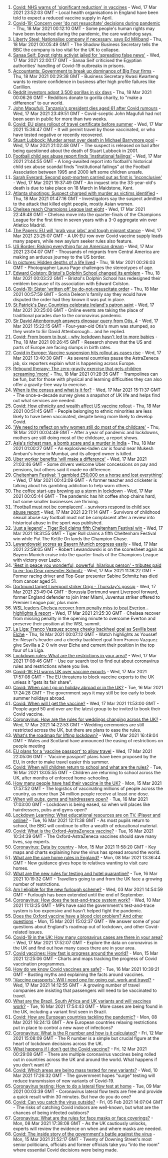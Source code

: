 1. [Covid: NHS warns of 'significant reduction' in vaccines](https://www.bbc.co.uk/news/uk-politics-56435549) - Wed, 17 Mar 2021 23:52:03 GMT - Local health organisations in England have been told to expect a reduced vaccine supply in April.
1. [Covid-19: Concern over 'do not resuscitate' decisions during pandemic](https://www.bbc.co.uk/news/health-56435428) - Thu, 18 Mar 2021 00:12:10 GMT - Some people's human rights may have been breached during the pandemic, the care watchdog says.
1. [Liberty Steel: Nationalise company if necessary, says Ed Miliband](https://www.bbc.co.uk/news/business-56437665) - Thu, 18 Mar 2021 00:05:49 GMT - The Shadow Business Secretary tells the BBC the company is too vital for the UK to collapse.
1. [Sanaa Seif: Egypt rights activist jailed for 'spreading false news'](https://www.bbc.co.uk/news/world-middle-east-56436132) - Wed, 17 Mar 2021 22:00:17 GMT - Sanaa Seif criticised the Egyptian authorities' handling of Covid-19 outbreaks in prisons.
1. [Accountants: Government to break up dominance of Big Four firms](https://www.bbc.co.uk/news/business-56435732) - Thu, 18 Mar 2021 00:29:38 GMT - Business Secretary Kwasi Kwarteng wants to restore confidence in business after high profile failures like Carillion.
1. [Reddit investors adopt 3,500 gorillas in six days](https://www.bbc.co.uk/news/business-56416954) - Thu, 18 Mar 2021 00:06:26 GMT - Redditors donate to gorilla charity, to "make a difference" to our world.
1. [John Magufuli: Tanzania's president dies aged 61 after Covid rumours](https://www.bbc.co.uk/news/world-africa-56437852) - Wed, 17 Mar 2021 23:49:51 GMT - Covid-sceptic John Magufuli had not been seen in public for more than two weeks.
1. [Covid: EU plans rollout of travel certificate before summer](https://www.bbc.co.uk/news/world-europe-56427830) - Wed, 17 Mar 2021 15:36:47 GMT - It will permit travel by those vaccinated, or who have tested negative or recently recovered.
1. [Stuart Lubbock: Murder arrest over death in Michael Barrymore pool](https://www.bbc.co.uk/news/uk-england-essex-56427710) - Wed, 17 Mar 2021 21:02:48 GMT - The suspect is released on bail after being questioned about the death of Stuart Lubbock in 2001.
1. [Football child sex abuse report finds 'institutional failings'](https://www.bbc.co.uk/sport/football/56418652) - Wed, 17 Mar 2021 21:44:55 GMT - A long-awaited report into football's historical child sex abuse scandal finds "institutional failings" at the Football Association between 1995 and 2000 left some children unsafe.
1. [Sarah Everard: Second post-mortem carried out as first is 'inconclusive'](https://www.bbc.co.uk/news/uk-england-london-56431636) - Wed, 17 Mar 2021 19:37:49 GMT - An inquest into the 33-year-old's death is due to take place on 18 March in Maidstone, Kent.
1. [Atlanta shootings: Suspect charged with murder as victims identified](https://www.bbc.co.uk/news/world-us-canada-56433181) - Thu, 18 Mar 2021 01:47:16 GMT - Investigators say the suspect admitted to the attack that killed eight people, mostly Asian women.
1. [Chelsea reach Champions League last eight](https://www.bbc.co.uk/sport/football/56419713) - Wed, 17 Mar 2021 22:49:48 GMT - Chelsea move into the quarter-finals of the Champions League for the first time in seven years with a 3-0 aggregate win over Atletico Madrid.
1. [The Papers: EU will 'grab your jabs' and tough migrant stance](https://www.bbc.co.uk/news/blogs-the-papers-56438050) - Wed, 17 Mar 2021 23:25:07 GMT - A UK-EU row over Covid vaccine supply leads many papers, while new asylum seeker rules also feature.
1. [US Border: Risking everything for an American dream](https://www.bbc.co.uk/news/world-us-canada-56432363) - Wed, 17 Mar 2021 23:04:07 GMT - Thousands of migrants from Central America are making an arduous journey to the US border.
1. [In pictures: Hidden depths of a life lived](https://www.bbc.co.uk/news/in-pictures-56252755) - Thu, 18 Mar 2021 00:26:03 GMT - Photographer Laura Page challenges the stereotypes of age.
1. [Edward Colston: Bristol's Dolphin School changed its emblem](https://www.bbc.co.uk/news/education-56431073) - Thu, 18 Mar 2021 00:03:22 GMT - Bristol's Dolphin School has redesigned their emblem because of its association with Edward Colston.
1. [Covid-19: Sister 'written off' by do-not-resuscitate order](https://www.bbc.co.uk/news/uk-england-essex-56432879) - Thu, 18 Mar 2021 00:57:59 GMT - Sonia Deleon's family say they would have disputed the order had they known it was put in place.
1. [St Patrick's Day: Countries celebrate Ireland's patron saint](https://www.bbc.co.uk/news/uk-northern-ireland-56415778) - Wed, 17 Mar 2021 20:25:00 GMT - Online events are taking the place of traditional parades due to the coronavirus pandemic.
1. [Sir David Attenborough answers dinosaur query from Otis, 4](https://www.bbc.co.uk/news/uk-wales-56429104) - Wed, 17 Mar 2021 15:22:15 GMT - Four-year-old Otis's mum was stumped, so they wrote to Sir David Attenborough... and he replied.
1. [Covid: From boom to bust - why lockdown hasn't led to more babies](https://www.bbc.co.uk/news/world-56415248) - Thu, 18 Mar 2021 00:26:45 GMT - Research shows that the US and parts of Europe are facing slumps in birth rates.
1. [Covid in Europe: Vaccine suspension hits rollout as cases rise](https://www.bbc.co.uk/news/world-europe-56415249) - Wed, 17 Mar 2021 13:40:30 GMT - As several countries pause the AstraZeneca jab, six reporters explain what is happening across Europe.
1. [Rebound therapy: The zero-gravity exercise that gets children screaming 'more'](https://www.bbc.co.uk/news/disability-55932957) - Thu, 18 Mar 2021 01:28:35 GMT - Trampolines can be fun, but for those with physical and learning difficulties they can also offer a gravity-free way to exercise.
1. [When is the census and what is it for?](https://www.bbc.co.uk/news/explainers-55935409) - Wed, 17 Mar 2021 15:11:37 GMT - The once-a-decade survey gives a snapshot of UK life and helps find out what services are needed.
1. [Covid: How ethnicity and wealth affect US vaccine rollout](https://www.bbc.co.uk/news/world-us-canada-56405199) - Thu, 18 Mar 2021 00:51:45 GMT - People belonging to ethnic minorities are less likely to have been vaccinated, despite being more likely to develop Covid.
1. ['We need to reflect on why women still do most of the childcare'](https://www.bbc.co.uk/news/business-56414051) - Thu, 18 Mar 2021 00:04:49 GMT - After a year of pandemic and lockdowns, mothers are still doing most of the childcare, a report shows.
1. [Asia's richest man, a bomb scare and a murder in India](https://www.bbc.co.uk/news/world-asia-india-56425714) - Thu, 18 Mar 2021 01:00:27 GMT - An explosives-laden car is found near Mukesh Ambani's home in Mumbai, and its alleged owner is killed.
1. [Uber worker benefits 'will make a difference'](https://www.bbc.co.uk/news/business-56428861) - Wed, 17 Mar 2021 21:03:46 GMT - Some drivers welcome Uber concessions on pay and pensions, but others said it made no difference.
1. [Cheltenham Festival: 'I gambled £50,000 on a horse and lost everything'](https://www.bbc.co.uk/news/uk-england-northamptonshire-56251835) - Wed, 17 Mar 2021 00:43:09 GMT - A former teacher and cricketer is talking about his gambling addiction to help warn others.
1. [The coffee start-ups brewing up a storm in lockdown](https://www.bbc.co.uk/news/business-56349666) - Wed, 17 Mar 2021 00:05:44 GMT - The pandemic has hit coffee shop chains hard, but some smaller businesses are thriving.
1. ['Football must not be complacent' - survivors respond to child sex abuse report](https://www.bbc.co.uk/sport/football/56437340) - Wed, 17 Mar 2021 23:11:14 GMT - Survivors of childhood sexual abuse say football must not be complacent after a review into historical abuse in the sport was published.
1. ['Just a legend' - Tiger Roll claims fifth Cheltenham Festival win](https://www.bbc.co.uk/sport/horse-racing/56428657) - Wed, 17 Mar 2021 18:31:55 GMT - Tiger Roll claims a fifth Cheltenham Festival win while Put The Kettle On lands the Champion Chase.
1. [Lewandowski scores as Bayern Munich progress easily](https://www.bbc.co.uk/sport/football/56419720) - Wed, 17 Mar 2021 22:59:05 GMT - Robert Lewandowski is on the scoresheet again as Bayern Munich cruise into the quarter-finals of the Champions League with victory over Lazio.
1. ['Rest in peace you wonderful, powerful, hilarious person' - tributes paid to ex-Top Gear presenter Schmitz](https://www.bbc.co.uk/sport/motorsport/56420308) - Wed, 17 Mar 2021 11:18:22 GMT - Former racing driver and Top Gear presenter Sabine Schmitz has died from cancer aged 51.
1. [Dortmund target Liverpool striker Origi - Thursday's gossip](https://www.bbc.co.uk/sport/56432780) - Wed, 17 Mar 2021 23:49:04 GMT - Borussia Dortmund want Liverpool forward, former England defender to join Inter Miami, Juventus striker offered to Premier League pair, plus more.
1. [WSL leaders Chelsea recover from penalty miss to beat Everton - highlights & report](https://www.bbc.co.uk/sport/football/56342369) - Wed, 17 Mar 2021 21:25:30 GMT - Chelsea recover from missing penalty in the opening minute to overcome Everton and preserve their position at the WSL summit.
1. [La Liga: Franco Vazquez scores cheeky backheel goal as Sevilla beat Elche](https://www.bbc.co.uk/sport/av/football/56438483) - Thu, 18 Mar 2021 00:07:12 GMT - Watch highlights as Youssef En-Nesyri's header and a cheeky backheel goal from Franco Vazquez give Sevilla a 2-0 win over Elche and cement their position in the top four of La Liga.
1. [Lockdown rules: What are the restrictions in your area?](https://www.bbc.co.uk/news/uk-54373904) - Wed, 17 Mar 2021 17:08:46 GMT - Use our search tool to find out about coronavirus rules and restrictions where you live.
1. [Covid-19: EU warns UK over vaccine exports](https://www.bbc.co.uk/news/45877605) - Wed, 17 Mar 2021 17:57:08 GMT - The EU threatens to block vaccine exports to the UK unless it "gets its fair share".
1. [Covid: When can I go on holiday abroad or in the UK?](https://www.bbc.co.uk/news/explainers-52646738) - Tue, 16 Mar 2021 17:24:28 GMT - The government says it may still be too early to book summer holidays abroad.
1. [Covid: When will I get the vaccine?](https://www.bbc.co.uk/news/health-55045639) - Wed, 17 Mar 2021 11:53:00 GMT - People aged 50 and over are the latest group to be invited to book their Covid vaccine.
1. [Coronavirus: How are the rules for weddings changing across the UK?](https://www.bbc.co.uk/news/explainers-52811509) - Wed, 17 Mar 2021 14:22:53 GMT - Wedding ceremonies are still restricted across the UK, but there are plans to ease the rules.
1. [What's the roadmap for lifting lockdown?](https://www.bbc.co.uk/news/explainers-52530518) - Wed, 17 Mar 2021 16:49:04 GMT - Wales and Scotland have announced the easing of restrictions on people meeting
1. [EU plans for a 'vaccine passport' to allow travel](https://www.bbc.co.uk/news/world-europe-56436910) - Wed, 17 Mar 2021 22:05:06 GMT - 'Vaccine passport' plans have been proposed by the EU, in order to make travel easier this summer.
1. [Covid: When will children return to school and what are the rules?](https://www.bbc.co.uk/news/education-51643556) - Tue, 16 Mar 2021 13:05:55 GMT - Children are returning to school across the UK, after months of enforced home-schooling.
1. [How many people have had their vaccine in the UK?](https://www.bbc.co.uk/news/health-55274833) - Mon, 15 Mar 2021 17:57:52 GMT - The logistics of vaccinating millions of people across the country, as more than 24 million people receive at least one dose.
1. [When will pubs, gyms and hairdressers open?](https://www.bbc.co.uk/news/explainers-53349989) - Tue, 16 Mar 2021 17:03:00 GMT - Lockdown is being eased, so when will places like hairdressers, pubs and gyms open?
1. [Lockdown Learning: What educational resources are on TV, iPlayer and online?](https://www.bbc.co.uk/news/education-55591821) - Tue, 16 Mar 2021 12:11:38 GMT - As most pupils return to school, the BBC will continue to offer a wealth of educational material.
1. [Covid: What is the Oxford-AstraZeneca vaccine?](https://www.bbc.co.uk/news/health-55302595) - Tue, 16 Mar 2021 10:34:39 GMT - The Oxford-AstraZeneca vaccines should save many lives, say experts.
1. [Coronavirus: Data by country](https://www.bbc.co.uk/news/world-51235105) - Mon, 15 Mar 2021 11:58:20 GMT - Key maps and charts explaining how the virus has spread around the world.
1. [What are the care home rules in England?](https://www.bbc.co.uk/news/explainers-53503712) - Mon, 08 Mar 2021 13:36:44 GMT - New guidance gives hope to relatives wanting to visit care homes.
1. [What are the new rules for testing and hotel quarantine?](https://www.bbc.co.uk/news/explainers-52544307) - Tue, 16 Mar 2021 10:19:32 GMT - Travellers going to and from the UK face a growing number of restrictions.
1. [Am I eligible for the new furlough scheme?](https://www.bbc.co.uk/news/explainers-52135342) - Wed, 03 Mar 2021 14:54:59 GMT - Furlough has been extended until the end of September.
1. [Coronavirus: How does the test-and-trace system work?](https://www.bbc.co.uk/news/explainers-52442754) - Wed, 10 Mar 2021 11:13:25 GMT - MPs have said the government's test-and-trace system is too expensive and hasn't helped fight the pandemic.
1. [Does the Oxford vaccine have a blood clot problem? And other questions](https://www.bbc.co.uk/news/world-asia-china-51176409) - Mon, 15 Mar 2021 15:02:37 GMT - We answer some of your questions about England's roadmap out of lockdown, and other Covid-related issues.
1. [Covid-19 in the UK: How many coronavirus cases are there in your area?](https://www.bbc.co.uk/news/uk-51768274) - Wed, 17 Mar 2021 17:52:07 GMT - Explore the data on coronavirus in the UK and find out how many cases there are in your area.
1. [Covid vaccines: How fast is progress around the world?](https://www.bbc.co.uk/news/world-56237778) - Mon, 15 Mar 2021 12:25:06 GMT - Charts and maps tracking the progress of Covid vaccination programmes.
1. [How do we know Covid vaccines are safe?](https://www.bbc.co.uk/news/health-55056016) - Tue, 16 Mar 2021 10:39:21 GMT - Busting myths and explaining the facts around vaccines.
1. ['Vaccine passports': Will I need one for going out, work and travel?](https://www.bbc.co.uk/news/explainers-55718553) - Wed, 17 Mar 2021 14:12:55 GMT - A growing number of travel companies are insisting that passengers will need to be vaccinated to travel.
1. [What are the Brazil, South Africa and UK variants and will vaccines work?](https://www.bbc.co.uk/news/health-55659820) - Tue, 16 Mar 2021 17:54:43 GMT - More cases are being found in the UK, including a variant first seen in Brazil.
1. [Covid: How are European countries tackling the pandemic?](https://www.bbc.co.uk/news/explainers-53640249) - Mon, 08 Mar 2021 16:24:13 GMT - Are European countries relaxing restrictions put in place to control a new wave of infections?
1. [Coronavirus: What is the R number and how is it calculated?](https://www.bbc.co.uk/news/health-52473523) - Fri, 12 Mar 2021 15:08:09 GMT - The R number is a simple but crucial figure at the heart of lockdown decisions across the UK.
1. [What happens if I don't get the Covid vaccine?](https://www.bbc.co.uk/news/health-56359242) - Fri, 12 Mar 2021 00:29:08 GMT - There are multiple coronavirus vaccines being rolled out in countries across the UK and around the world. What happens if you don't want it?
1. [Covid: Which areas are being mass tested for new variants?](https://www.bbc.co.uk/news/explainers-54872039) - Wed, 10 Mar 2021 17:26:32 GMT - The government hopes "surge" testing will reduce transmission of new variants of Covid-19.
1. [Coronavirus testing: How to do a lateral flow test at home](https://www.bbc.co.uk/news/health-56326456) - Tue, 09 Mar 2021 00:03:39 GMT - Coronavirus lateral flow tests are free and provide a quick result within 30 minutes. But how do you do one?
1. [Covid: Can you catch the virus outside?](https://www.bbc.co.uk/news/explainers-55680305) - Fri, 05 Feb 2021 14:07:04 GMT - The risks of catching Covid indoors are well-known, but what are the chances of being infected outdoors?
1. [Coronavirus: What are the rules for face masks or face coverings?](https://www.bbc.co.uk/news/health-51205344) - Mon, 08 Mar 2021 17:38:08 GMT - As the UK cautiously unlocks, experts will review the evidence on when and where masks are needed.
1. [Covid: The inside story of the government's battle against the virus](https://www.bbc.co.uk/news/uk-politics-56361599) - Mon, 15 Mar 2021 21:52:17 GMT - Twenty of Downing Street's most senior politicians, officials and former officials take you "into the room" where essential Covid decisions were being made.
